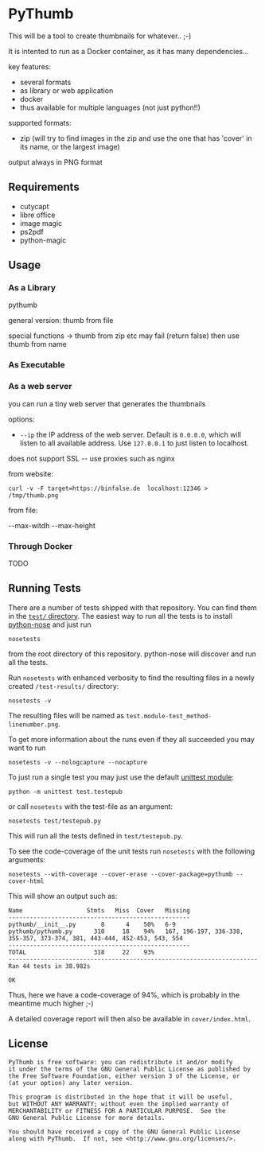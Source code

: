 # PyThumb

This will be a tool to create thumbnails for whatever.. ;-)

It is intented to run as a Docker container, as it has many dependencies...

key features:
* several formats
* as library or web application
* docker
* thus available for multiple languages (not just python!!)

supported formats:
* zip (will try to find images in the zip and use the one that has 'cover' in its name, or the largest image)

output always in PNG format




## Requirements

* cutycapt
* libre office
* image magic
* ps2pdf
* python-magic


## Usage


### As a Library

pythumb 

general version: thumb from file


special functions -> thumb from zip etc
may fail (return false)
then use thumb from name

### As Executable



### As a web server

you can run a tiny web server that generates the thumbnails

options:


* `--ip` the IP address of the web server. Default is `0.0.0.0`, which will listen to all available address. Use `127.0.0.1` to just listen to localhost.


does not support SSL -- use proxies such as nginx

from website:

    curl -v -F target=https://binfalse.de  localhost:12346 > /tmp/thumb.png

from file:



--max-witdh --max-height

### Through Docker

TODO

## Running Tests

There are a number of tests shipped with that repository. You can find them in the [`test/` directory](`test/`).
The easiest way to run all the tests is to install [python-nose](https://nose.readthedocs.io/en/latest/) and just run

    nosetests

from the root directory of this repository. python-nose will discover and run all the tests.


Run `nosetests` with enhanced verbosity to find the resulting files in a newly created `/test-results/` directory:

    nosetests -v

The resulting files will be named as `test.module-test_method-linenumber.png`.


To get more information about the runs even if they all succeeded you may want to run 

    nosetests -v --nologcapture --nocapture

To just run a single test you may just use the default [unittest module](https://docs.python.org/2/library/unittest.html):

    python -m unittest test.testepub

or call `nosetests` with the test-file as an argument:

    nosetests test/testepub.py


This will run all the tests defined in `test/testepub.py`.


To see the code-coverage of the unit tests run `nosetests` with the following arguments:

	nosetests --with-coverage --cover-erase --cover-package=pythumb --cover-html

This will show an output such as:

	Name                  Stmts   Miss  Cover   Missing
	---------------------------------------------------
	pythumb/__init__.py       8      4    50%   6-9
	pythumb/pythumb.py      310     18    94%   167, 196-197, 336-338, 355-357, 373-374, 381, 443-444, 452-453, 543, 554
	---------------------------------------------------
	TOTAL                   318     22    93%
	----------------------------------------------------------------------
	Ran 44 tests in 38.982s

	OK


Thus, here we have a code-coverage of 94%, which is probably in the meantime much higher ;-)

A detailed coverage report will then also be available in `cover/index.html`.

## License

	PyThumb is free software: you can redistribute it and/or modify
	it under the terms of the GNU General Public License as published by
	the Free Software Foundation, either version 3 of the License, or
	(at your option) any later version.

	This program is distributed in the hope that it will be useful,
	but WITHOUT ANY WARRANTY; without even the implied warranty of
	MERCHANTABILITY or FITNESS FOR A PARTICULAR PURPOSE.  See the
	GNU General Public License for more details.

	You should have received a copy of the GNU General Public License
	along with PyThumb.  If not, see <http://www.gnu.org/licenses/>.

